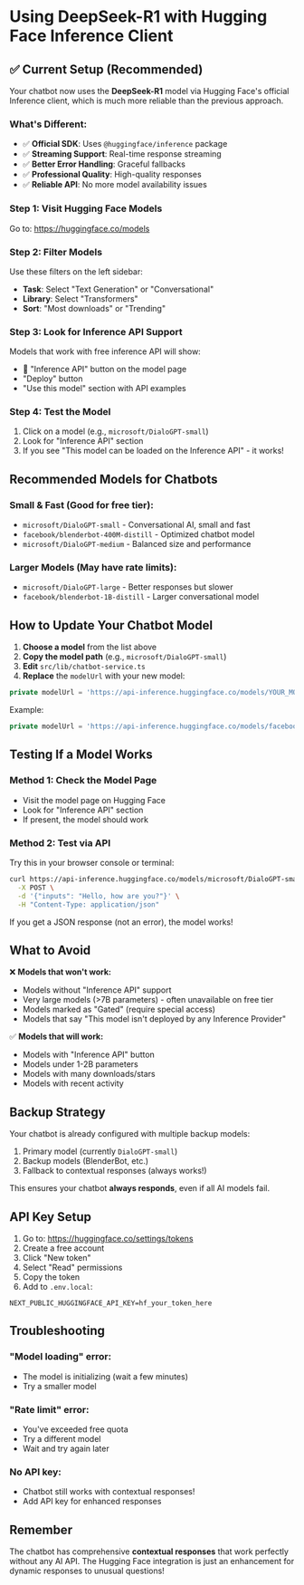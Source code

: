 # Using DeepSeek-R1 with Hugging Face Inference Client

## ✅ Current Setup (Recommended)

Your chatbot now uses the **DeepSeek-R1** model via Hugging Face's official Inference client, which is much more reliable than the previous approach.

### What's Different:
- ✅ **Official SDK**: Uses `@huggingface/inference` package
- ✅ **Streaming Support**: Real-time response streaming
- ✅ **Better Error Handling**: Graceful fallbacks
- ✅ **Professional Quality**: High-quality responses
- ✅ **Reliable API**: No more model availability issues

### Step 1: Visit Hugging Face Models
Go to: https://huggingface.co/models

### Step 2: Filter Models
Use these filters on the left sidebar:
- **Task**: Select "Text Generation" or "Conversational"
- **Library**: Select "Transformers" 
- **Sort**: "Most downloads" or "Trending"

### Step 3: Look for Inference API Support
Models that work with free inference API will show:
- 🚀 "Inference API" button on the model page
- "Deploy" button 
- "Use this model" section with API examples

### Step 4: Test the Model
1. Click on a model (e.g., `microsoft/DialoGPT-small`)
2. Look for "Inference API" section
3. If you see "This model can be loaded on the Inference API" - it works!

## Recommended Models for Chatbots

### Small & Fast (Good for free tier):
- `microsoft/DialoGPT-small` - Conversational AI, small and fast
- `facebook/blenderbot-400M-distill` - Optimized chatbot model
- `microsoft/DialoGPT-medium` - Balanced size and performance

### Larger Models (May have rate limits):
- `microsoft/DialoGPT-large` - Better responses but slower
- `facebook/blenderbot-1B-distill` - Larger conversational model

## How to Update Your Chatbot Model

1. **Choose a model** from the list above
2. **Copy the model path** (e.g., `microsoft/DialoGPT-small`)
3. **Edit** `src/lib/chatbot-service.ts`
4. **Replace** the `modelUrl` with your new model:

```typescript
private modelUrl = 'https://api-inference.huggingface.co/models/YOUR_MODEL_HERE';
```

Example:
```typescript
private modelUrl = 'https://api-inference.huggingface.co/models/facebook/blenderbot-400M-distill';
```

## Testing If a Model Works

### Method 1: Check the Model Page
- Visit the model page on Hugging Face
- Look for "Inference API" section
- If present, the model should work

### Method 2: Test via API
Try this in your browser console or terminal:
```bash
curl https://api-inference.huggingface.co/models/microsoft/DialoGPT-small \
  -X POST \
  -d '{"inputs": "Hello, how are you?"}' \
  -H "Content-Type: application/json"
```

If you get a JSON response (not an error), the model works!

## What to Avoid

❌ **Models that won't work:**
- Models without "Inference API" support
- Very large models (>7B parameters) - often unavailable on free tier
- Models marked as "Gated" (require special access)
- Models that say "This model isn't deployed by any Inference Provider"

✅ **Models that will work:**
- Models with "Inference API" button
- Models under 1-2B parameters
- Models with many downloads/stars
- Models with recent activity

## Backup Strategy

Your chatbot is already configured with multiple backup models:
1. Primary model (currently `DialoGPT-small`)
2. Backup models (BlenderBot, etc.)
3. Fallback to contextual responses (always works!)

This ensures your chatbot **always responds**, even if all AI models fail.

## API Key Setup

1. Go to: https://huggingface.co/settings/tokens
2. Create a free account
3. Click "New token"
4. Select "Read" permissions
5. Copy the token
6. Add to `.env.local`:
```
NEXT_PUBLIC_HUGGINGFACE_API_KEY=hf_your_token_here
```

## Troubleshooting

### "Model loading" error:
- The model is initializing (wait a few minutes)
- Try a smaller model

### "Rate limit" error:
- You've exceeded free quota
- Try a different model
- Wait and try again later

### No API key:
- Chatbot still works with contextual responses!
- Add API key for enhanced responses

## Remember

The chatbot has comprehensive **contextual responses** that work perfectly without any AI API. The Hugging Face integration is just an enhancement for dynamic responses to unusual questions!